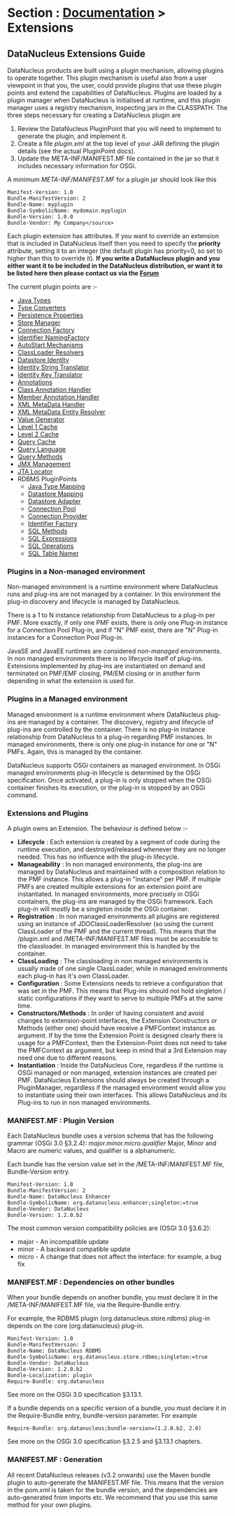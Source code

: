 <head><title>PluginPoints</title></head>

# Section : [Documentation](../index.html) > Extensions

## DataNucleus Extensions Guide

DataNucleus products are built using a plugin mechanism, allowing plugins to operate together.
This plugin mechanism is useful also from a user viewpoint in that you, the user, could provide
plugins that use these plugin points and extend the capabilities of DataNucleus.
Plugins are loaded by a plugin manager when DataNucleus is initialised at runtime, and this plugin manager uses a 
registry mechanism, inspecting jars in the CLASSPATH. The three steps necessary for creating a DataNucleus plugin are

1. Review the DataNucleus PluginPoint that you will need to implement to generate the plugin, and implement it.
2. Create a file _plugin.xml_ at the top level of your JAR defining the plugin details (see the actual PluginPoint docs).
3. Update the META-INF/MANIFEST.MF file contained in the jar so that it includes necessary information for OSGi.

A minimum _META-INF/MANIFEST.MF_ for a plugin jar should look like this

	Manifest-Version: 1.0
	Bundle-ManifestVersion: 2
	Bundle-Name: myplugin
	Bundle-SymbolicName: mydomain.myplugin
	Bundle-Version: 1.0.0
	Bundle-Vendor: My Company</source>

Each plugin extension has attributes. If you want to override an extension that is included in DataNucleus itself then you 
need to specify the __priority__ attribute, setting it to an integer (the default plugin has priority=0, so set to higher than this to override it).
__If you write a DataNucleus plugin and you either want it to be included in the DataNucleus distribution, or want it to be listed here then 
please contact us via the [Forum](http://forum.datanucleus.org)__

The current plugin points are :-

* [Java Types](java_types.html)
* [Type Converters](type_converter.html)
* [Persistence Properties](persistence_properties.html)
* [Store Manager](store_manager.html)
* [Connection Factory](connection_factory.html)
* [Identifier NamingFactory](identifier_namingfactory.html)
* [AutoStart Mechanisms](autostart_mechanism.html)
* [ClassLoader Resolvers](classloader_resolver.html)
* [Datastore Identity](datastoreidentity.html)
* [Identity String Translator](identity_string_translator.html)
* [Identity Key Translator](identity_key_translator.html)
* [Annotations](annotations.html)
* [Class Annotation Handler](class_annotation_handler.html)
* [Member Annotation Handler](member_annotation_handler.html)
* [XML MetaData Handler](metadata_handler.html)
* [XML MetaData Entity Resolver](metadata_entityresolver.html)
* [Value Generator](value_generator.html)
* [Level 1 Cache](level1_cache.html)
* [Level 2 Cache](level2_cache.html)
* [Query Cache](query_cache.html)
* [Query Language](store_query_query.html)
* [Query Methods](query_method_evaluators.html)
* [JMX Management](management_server.html)
* [JTA Locator](jta_locator.html)
* RDBMS PluginPoints
	+ [Java Type Mapping](rdbms_java_types.html)
	+ [Datastore Mapping](rdbms_datastore_types.html)
	+ [Datastore Adapter](rdbms_datastore_adapter.html)
	+ [Connection Pool](rdbms_connection_pool.html)
	+ [Connection Provider](rdbms_connection_provider.html)
	+ [Identifier Factory](rdbms_identifier_factory.html)
	+ [SQL Methods](rdbms_sql_methods.html)
	+ [SQL Expressions](rdbms_sql_expressions.html)
	+ [SQL Operations](rdbms_sql_operations.html)
	+ [SQL Table Namer](rdbms_sql_table_namer.html)


### Plugins in a Non-managed environment

Non-managed environment is a runtime environment where DataNucleus runs and plug-ins are not 
managed by a container. In this environment the plug-in discovery and lifecycle is managed by DataNucleus.

There is a 1 to N instance relationship from DataNucleus to a plug-in per PMF. More exactly, if only 
one PMF exists, there is only one Plug-in instance for a Connection Pool Plug-in, and if "N" 
PMF exist, there are "N" Plug-in instances for a Connection Pool Plug-in.

JavaSE and JavaEE runtimes are considered <i>non-managed</i> environments.
In non managed environments there is no lifecycle itself of plug-ins. Extensions implemented by 
plug-ins are instantiated on demand and terminated on PMF/EMF closing, PM/EM closing or in another 
form depending in what the extension is used for.

### Plugins in a Managed environment

Managed environment is a runtime environment where DataNucleus plug-ins are managed by a container. 
The discovery, registry and lifecycle of plug-ins are controlled by the container. 
There is no plug-in instance relationship from DataNucleus to a plug-in regarding PMF instances. In 
managed environments, there is only one plug-in instance for one or "N" PMFs. Again, this is managed by the container.

DataNucleus supports OSGi containers as managed environment. In OSGi managed environments plug-in lifecycle is determined by 
the OSGi specification. Once activated, a plug-in is only stopped when the OSGi container finishes its execution, or the 
plug-in is stopped by an OSGi command.

### Extensions and Plugins

A plugin owns an Extension. The behaviour is defined below :-

* __Lifecycle__ : Each extension is created by a segment of code during the runtime execution, and destroyed/released 
whenever they are no longer needed. This has no influence with the plug-in lifecycle.
* __Manageability__ : In non managed environments, the plug-ins are managed by DataNucleus and maintained with a composition 
relation to the PMF instance. This allows a plug-in "instance" per PMF. If multiple PMFs are created multiple extensions for an 
extension point are instantiated. In managed environments, more precisely in OSGi containers, the plug-ins are managed by the 
OSGi framework. Each plug-in will mostly be a singleton inside the OSGi container.
* __Registration__ : In non managed environments all plugins are registered using an instance of JDOClassLoaderResolver 
(so using the current ClassLoader of the PMF and the current thread). This means that the /plugin.xml and /META-INF/MANIFEST.MF files 
must be accessible to the classloader. In managed environment this is handled by the container.
* __ClassLoading__ : The classloading in non managed environments is usually made of one  single ClassLoader, while in managed 
environments each plug-in has it's own ClassLoader.
* __Configuration__ : Some Extensions needs to retrieve a configuration that was set in the PMF. This means that Plug-ins should 
not hold singleton / static configurations if they want to serve to multiple PMFs at the same time.
* __Constructors/Methods__ : In order of having consistent and avoid changes to extension-point interfaces, the Extension 
Constructors or Methods (either one) should have receive a PMFContext instance as argument. If by the time the Extension Point is designed 
clearly there is usage for a PMFContext, then the Extension-Point does not need to take the PMFContext as argument, but keep in mind that 
a 3rd Extension may need one due to different reasons.
* __Instantiation__ : Inside the DataNucleus Core, regardless if the runtime is OSGi managed or non managed, extension instances are 
created per PMF. DataNucleus Extensions should always be created through a PluginManager, regardless if the managed environment 
would allow you to instantiate using their own interfaces. This allows DataNucleus and its Plug-ins to run in non managed environments.


### MANIFEST.MF : Plugin Version

Each DataNucleus bundle uses a version schema that has the following grammar (OSGi 3.0 §3.2.4): _major.minor.micro.qualifier_
Major, Minor and Macro are numeric values, and qualifier is a alphanumeric.

Each bundle has the version value set in the /META-INF/MANIFEST.MF file, Bundle-Version entry.

    Manifest-Version: 1.0
    Bundle-ManifestVersion: 2
    Bundle-Name: DataNucleus Enhancer
    Bundle-SymbolicName: org.datanucleus.enhancer;singleton:=true
    Bundle-Vendor: DataNucleus
    Bundle-Version: 1.2.0.b2

The most common version compatibility policies are (OSGI 3.0 §3.6.2):
* major - An incompatible update
* minor - A backward compatible update
* micro - A change that does not affect the interface: for example, a bug fix


### MANIFEST.MF : Dependencies on other bundles

When your bundle depends on another bundle, you must declare it in the /META-INF/MANIFEST.MF file, via the Require-Bundle entry.

For example, the RDBMS plugin (org.datanucleus.store.rdbms) plug-in depends on the core (org.datanucleus) plug-in.

    Manifest-Version: 1.0
    Bundle-ManifestVersion: 2
    Bundle-Name: DataNucleus RDBMS
    Bundle-SymbolicName: org.datanucleus.store.rdbms;singleton:=true
    Bundle-Vendor: DataNucleus
    Bundle-Version: 1.2.0.b2
    Bundle-Localization: plugin
    Require-Bundle: org.datanucleus

See more on the OSGi 3.0 specification §3.13.1.

If a bundle depends on a specific version of a bundle, you must declare it in the Require-Bundle entry, bundle-version parameter. For example

    Require-Bundle: org.datanucleus;bundle-version=(1.2.0.b2, 2.0)

See more on the OSGi 3.0 specification §3.2.5 and §3.13.1 chapters.


### MANIFEST.MF : Generation

All recent DataNucleus releases (v3.2 onwards) use the Maven bundle plugin to auto-generate the MANIFEST.MF file. This means that the version in the pom.xml is taken for the
bundle version, and the dependencies are auto-generated from imports etc. We recommend that you use this same method for your own plugins.
